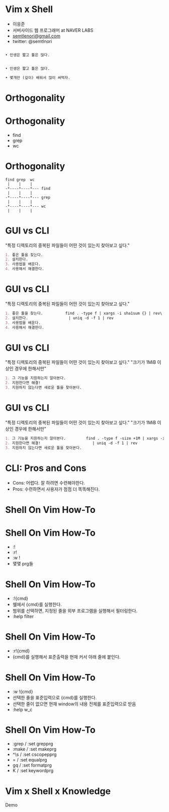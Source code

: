 # Vim x Shell

* 이응준
* 서버사이드 웹 프로그래머 at NAVER LABS
* semtlenori@gmail.com
* twitter: @semtlnori


```markdown

• 인생은 짧고 툴은 많다.
```


```markdown

• 인생은 짧고 툴은 많다.

• 몇개만 (깊이) 배워서 많이 써먹자.

```


# Orthogonality


# Orthogonality

* find
* grep
* wc


# Orthogonality

```
find grep  wc
 |    |    |
-*----*----*--- find
 |    |    |
-*----*----*--- grep
 |    |    |
-*----*----*--- wc
 |    |    |
```


# GUI vs CLI

"특정 디렉토리의 중복된 파일들이 어떤 것이 있는지 찾아보고 싶다."

```markdown
1. 좋은 툴을 찾는다.
2. 설치한다.
3. 사용법을 배운다.
4. 사용해서 해결한다.
```


# GUI vs CLI

"특정 디렉토리의 중복된 파일들이 어떤 것이 있는지 찾아보고 싶다."

```markdown
1. 좋은 툴을 찾는다.          find . -type f | xargs -i sha1sum {} | rev\
2. 설치한다.                  | uniq -d -f 1 | rev
3. 사용법을 배운다.
4. 사용해서 해결한다.
```


# GUI vs CLI

"특정 디렉토리의 중복된 파일들이 어떤 것이 있는지 찾아보고 싶다."
"크기가 1MiB 이상인 경우에 한해서만"

```markdown
1. 그 기능을 지원하는지 알아본다.
2. 지원한다면 해결!
3. 지원하지 않는다면 새로운 툴을 찾아본다.
```


# GUI vs CLI

"특정 디렉토리의 중복된 파일들이 어떤 것이 있는지 찾아보고 싶다."
"크기가 1MiB 이상인 경우에 한해서만"

```markdown
1. 그 기능을 지원하는지 알아본다.         find . -type f -size +1M | xargs -i sha1sum {} | rev\
2. 지원한다면 해결!                       | uniq -d -f 1 | rev
3. 지원하지 않는다면 새로운 툴을 찾아본다.
```


# CLI: Pros and Cons

* Cons: 어렵다. 잘 하려면 수련해야한다.
* Pros: 수련하면서 사용자가 점점 더 똑똑해진다.


# Shell On Vim How-To


# Shell On Vim How-To

* :!
* :r!
* :w !
* 몇몇 prg들


# Shell On Vim How-To

* :!{cmd}
* 쉘에서 {cmd}를 실행한다.
* 범위를 선택하면, 지정된 줄을 외부 프로그램을 실행해서 필터링한다.
* :help filter


# Shell On Vim How-To

* :r!{cmd}
* {cmd}를 실행해서 표준출력을 현재 커서 아래 줄에 붙인다.


# Shell On Vim How-To

* :w !{cmd}
* 선택한 줄을 표준입력으로 {cmd}를 실행한다.
* 선택한 줄이 없으면 현재 window의 내용 전체를 표준입력으로 받음
* :help w_c


# Shell On Vim How-To

* :grep / :set grepprg
* :make / :set makeprg
* ^\s / :set cscopepprg
* = / :set equalprg
* gq / :set formatprg
* K / :set keywordprg


# Vim x Shell x Knowledge

Demo
